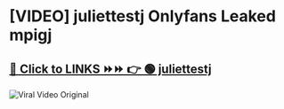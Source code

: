 
 # [VIDEO] juliettestj Onlyfans Leaked mpigj

## <h2><a href="https://clipsfans.com/juliettestj&ref=git">🔗 Click to LINKS ⏩⏩ 👉 🟢 juliettestj </a></h2>

<a href="https://clipsfans.com/juliettestj&ref=git" rel="nofollow" data-target="animated-image.originalLink"><img src="https://i.ibb.co.com/xMMVF88/686577567.gif" alt="Viral Video Original" style="max-width: 100%; display: inline-block;" data-target="animated-image.originalImage"></a>

